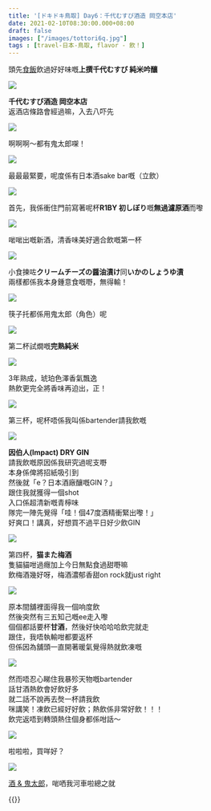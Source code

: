 ```yaml
---
title: '[ドキドキ鳥取] Day6：千代むすび酒造 岡空本店'
date: 2021-02-10T08:30:00.000+08:00
draft: false
images: ["/images/tottori6q.jpg"]
tags : [travel-日本-鳥取, flavor - 飲！]
---
```


頭先[食飯](https://hidie.net/tottori6m/)飲過好好味嘅**上撰千代むすび 純米吟釀**  

![](/images/tottori6q.jpg)

**千代むすび酒造 岡空本店**  
返酒店條路會經過嘛，入去八吓先  

![](/images/tottori6q1.jpg)

啊啊啊～都有鬼太郎㗎！  

![](/images/tottori6q2.jpg)

最最最緊要，呢度係有日本酒sake bar嘅（立飲）  

![](/images/tottori6q13.jpg)

首先，我係衝住門前寫著呢杯**R1BY 初しぼり**嘅**無過濾原酒**而嚟  

![](/images/tottori6q14.jpg)

啱啱出嘅新酒，清香味美好適合飲嘅第一杯 

![](/images/tottori6q3.jpg)

小食揀咗**クリームチーズの醤油漬け**同**いかのしょうゆ漬**  
兩樣都係我本身鍾意食嘅嘢，無得輸！  

![](/images/tottori6q4.jpg)

筷子托都係用鬼太郎（角色）呢  

![](/images/tottori6q5.jpg)

第二杯試燗嘅**完熟純米**  

![](/images/tottori6q15.jpg)

3年熟成，琥珀色澤香氣飄逸  
熱飲更完全將香味再迫出，正！  

![](/images/tottori6q6.jpg)

第三杯，呢杯唔係我叫係bartender請我飲嘅  

![](/images/tottori6q7.jpg)

**因伯人(Impact) DRY GIN**  
請我飲嘅原因係我研究過呢支嘢  
本身係俾將招紙吸引到  
然後就「e？日本酒廠釀嘅GIN？」  
跟住我就獲得一個shot  
入口係超清新嘅青檸味  
隊完一陣先覺得「哇！個47度酒精衝緊出嚟！」  
好爽口！講真，好想買不過平日好少飲GIN  

![](/images/tottori6q8.jpg)

第四杯，**猫また梅酒**  
隻貓貓咁過癮加上今日無點食過甜嘢嘛  
飲梅酒幾好呀，梅酒濃郁香甜on rock就just right  

![](/images/tottori6q9.jpg)

原本間舖裡面得我一個响度飲  
然後突然有三五知己嘅ee走入嚟  
個個都話要杯**甘酒**，然後好快哈哈哈飲完就走  
跟住，我唔執輸咁都要返杯  
但係因為舖頭一直開著暖氣覺得熱就飲凍嘅  

![](/images/tottori6q10.jpg)

然而唔忍心睇住我暴殄天物嘅bartender  
話甘酒熱飲會好飲好多  
就二話不說再去㷫一杯請我飲  
咪講笑！凍飲已經好好飲；熱飲係非常好飲！！！  
飲完返唔到轉頭熱住個身都係咁話～  

![](/images/tottori6q11.jpg)

啦啦啦，買咩好？  

![](/images/tottori6q12.jpg)

[酒 & 鬼太郎](https://hidie.net/chiyomusubi/)，啱哂我河車啦總之就  









    
  
{{<tottori>}}  
